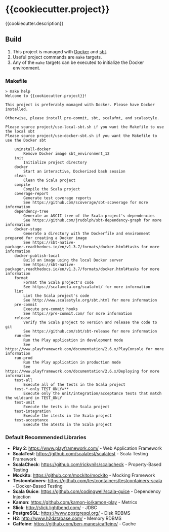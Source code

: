 # {{cookiecutter.project}}

{{cookiecutter.description}}

## Build

1. This project is managed with [Docker](https://www.docker.com/) and [sbt](https://www.scala-sbt.org/).
2. Useful project commands are `make` targets.
3. Any of the `make` targets can be executed to initialize the Docker environment.

### Makefile

```
> make help
Welcome to {{cookiecutter.project}}!

This project is preferably managed with Docker. Please have Docker installed.

Otherwise, please install pre-commit, sbt, scalafmt, and scalastyle.

Please source project/use-local-sbt.sh if you want the Makefile to use the local sbt
Please source project/use-docker-sbt.sh if you want the Makefile to use the Docker sbt

    uninstall-docker
        Remove Docker image sbt_environment_12
    init
        Initialize project directory
    docker
        Start an interactive, Dockerized bash session
    clean
        Clean the Scala project
    compile
        Compile the Scala project
    coverage-report
        Generate test coverage reports
        See https://github.com/scoverage/sbt-scoverage for more information
    dependency-tree
        Generate an ASCII tree of the Scala project's dependencies
        See https://github.com/jrudolph/sbt-dependency-graph for more information
    docker-stage
        Generate a directory with the Dockerfile and environment prepared for creating a Docker image
        See https://sbt-native-packager.readthedocs.io/en/v1.3.7/formats/docker.html#tasks for more information
    docker-publish-local
        Build an image using the local Docker server
        See https://sbt-native-packager.readthedocs.io/en/v1.3.7/formats/docker.html#tasks for more information
    format
        Format the Scala project's code
        See https://scalameta.org/scalafmt/ for more information
    lint
        Lint the Scala project's code
        See http://www.scalastyle.org/sbt.html for more information
    pre-commit
        Execute pre-commit hooks
        See https://pre-commit.com/ for more information
    release
        Verify the Scala project to version and release the code to git
        See https://github.com/sbt/sbt-release for more information
    run-dev
        Run the Play application in development mode
        See https://www.playframework.com/documentation/2.6.x/PlayConsole for more information
    run-prod
        Run the Play application in production mode
        See https://www.playframework.com/documentation/2.6.x/Deploying for more information
    test-all
        Execute all of the tests in the Scala project
    test-*-only TEST_ONLY=**
        Execute only the unit/integration/acceptance tests that match the wildcard in TEST_ONLY
    test-unit
        Execute the tests in the Scala project
    test-integration
        Execute the itests in the Scala project
    test-acceptance
        Execute the atests in the Scala project
```

### Default Recommended Libraries

- **Play 2**: https://www.playframework.com/ - Web Application Framework
- **ScalaTest**: https://github.com/scalatest/scalatest - Scala Testing Framework
- **ScalaCheck**: https://github.com/rickynils/scalacheck - Property-Based Testing
- **Mockito**: https://github.com/mockito/mockito - Mocking Framework
- **Testcontainers**: https://github.com/testcontainers/testcontainers-scala - Docker-Based Testing
- **Scala Guice**: https://github.com/codingwell/scala-guice - Dependency Injection
- **Kamon**: https://github.com/kamon-io/kamon-play - Metrics
- **Slick**: http://slick.lightbend.com/ - JDBC
- **PostgreSQL**: https://www.postgresql.org/ - Disk RDBMS
- **H2**: http://www.h2database.com/ - Memory RDBMS
- **Caffeine**: https://github.com/ben-manes/caffeine/ - Cache
